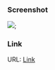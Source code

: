 ### Screenshot

![](./screenshots.jpeg);

### Link

URL: [Link](https://affectionate-bohr-17fc96.netlify.app/)
